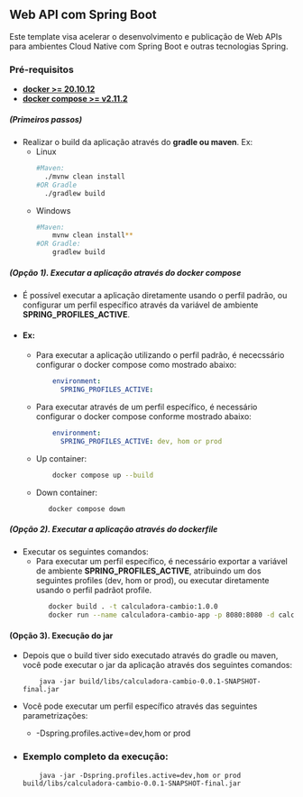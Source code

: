 
## Web API com Spring Boot

Este template visa acelerar o desenvolvimento e publicação de Web APIs para ambientes Cloud Native com Spring Boot e outras tecnologias Spring.

### **Pré-requisitos**
- [**docker >= 20.10.12**](https://docs.docker.com/engine/install/)
- [**docker compose >= v2.11.2**](https://docs.docker.com/compose/install/)

#####  (Primeiros passos)
- Realizar o build da aplicação através do **gradle ou maven**. Ex:
  - Linux
      ```bash
      #Maven:
        ./mvnw clean install
      #OR Gradle
        ./gradlew build
      ```
  - Windows
      ```bash
      #Maven: 
          mvnw clean install**
      #OR Gradle: 
          gradlew build
      ``` 

##### (Opção 1). Executar a aplicação através do docker compose
- É possível executar a aplicação diretamente usando o perfil padrão, ou configurar um perfil específico através da variável de ambiente **SPRING_PROFILES_ACTIVE**.     
- #### Ex:
  - Para executar a aplicação utilizando o perfil padrão, é nececssário configurar o docker compose como mostrado abaixo:
      ```yaml
          environment:
            SPRING_PROFILES_ACTIVE:
      ```
  - Para executar através de um perfil específico, é necessário configurar o docker compose conforme mostrado abaixo:
     ```yaml
         environment:
           SPRING_PROFILES_ACTIVE: dev, hom or prod
     ```
  - Up container:
     ```bash
         docker compose up --build
     ``` 
  - Down container:
     ```bash
        docker compose down
     ```

##### (Opção 2). Executar a aplicação através do dockerfile
- Executar os seguintes comandos:
  - Para executar um perfil específico, é necessário exportar a variável de ambiente **SPRING_PROFILES_ACTIVE**, atribuindo um dos seguintes profiles (dev, hom or prod), ou
executar diretamente usando o perfil padrãot profile.
       ```bash
          docker build . -t calculadora-cambio:1.0.0
          docker run --name calculadora-cambio-app -p 8080:8080 -d calculadora-cambio:1.0.0
      ```
    
#### (Opção 3). Execução do jar
- Depois que o build tiver sido executado através do gradle ou maven, você pode executar o jar da aplicação através dos seguintes comandos: 
    ```
        java -jar build/libs/calculadora-cambio-0.0.1-SNAPSHOT-final.jar 
    ```
- Você pode executar um perfil específico através das seguintes parametrizações:
   - -Dspring.profiles.active=dev,hom or prod
  
- ### Exemplo completo da execução: 
    ```
        java -jar -Dspring.profiles.active=dev,hom or prod build/libs/calculadora-cambio-0.0.1-SNAPSHOT-final.jar 
    ```
